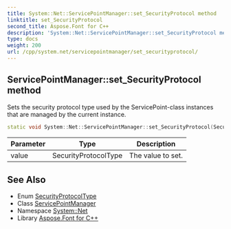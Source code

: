 ```yaml
---
title: System::Net::ServicePointManager::set_SecurityProtocol method
linktitle: set_SecurityProtocol
second_title: Aspose.Font for C++
description: 'System::Net::ServicePointManager::set_SecurityProtocol method. Sets the security protocol type used by the ServicePoint-class instances that are managed by the current instance in C++.'
type: docs
weight: 200
url: /cpp/system.net/servicepointmanager/set_securityprotocol/
---
```

## ServicePointManager::set_SecurityProtocol method


Sets the security protocol type used by the ServicePoint-class instances that are managed by the current instance.

```cpp
static void System::Net::ServicePointManager::set_SecurityProtocol(SecurityProtocolType value)
```


| Parameter | Type | Description |
| --- | --- | --- |
| value | SecurityProtocolType | The value to set. |

## See Also

* Enum [SecurityProtocolType](../../securityprotocoltype/)
* Class [ServicePointManager](../)
* Namespace [System::Net](../../)
* Library [Aspose.Font for C++](../../../)

